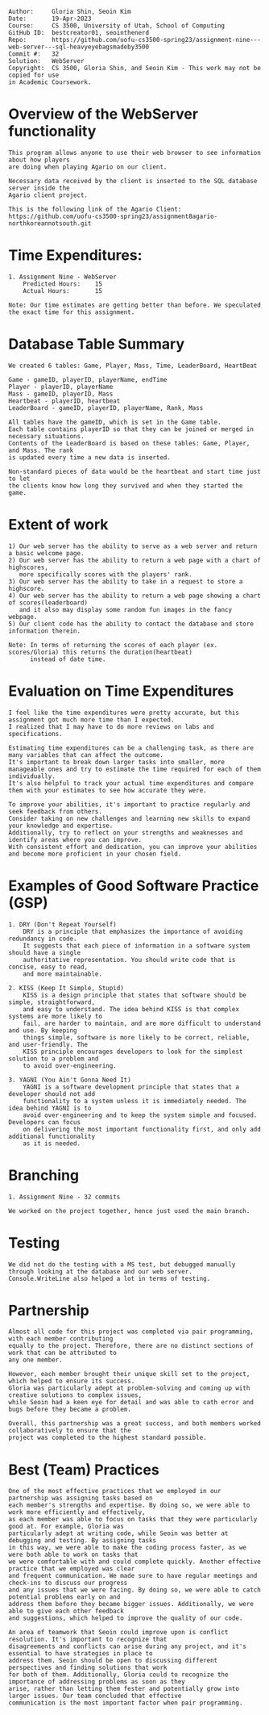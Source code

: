 ```
Author:		Gloria Shin, Seoin Kim
Date:		19-Apr-2023
Course:		CS 3500, University of Utah, School of Computing
GitHub ID:	bestcreator01, seointhenerd
Repo:		https://github.com/uofu-cs3500-spring23/assignment-nine---web-server---sql-heavyeyebagsmadeby3500
Commit #:	32
Solution:	WebServer
Copyright:	CS 3500, Gloria Shin, and Seoin Kim - This work may not be copied for use
in Academic Coursework.
```

# Overview of the WebServer functionality

	This program allows anyone to use their web browser to see information about how players
	are doing when playing Agario on our client. 

	Necessary data received by the client is inserted to the SQL database server inside the
	Agario client project. 

	This is the following link of the Agario Client: https://github.com/uofu-cs3500-spring23/assignment8agario-northkoreannotsouth.git

# Time Expenditures:

	1. Assignment Nine - WebServer
		Predicted Hours:	15
		Actual Hours:		15

	Note: Our time estimates are getting better than before. We speculated the exact time for this assignment.

# Database Table Summary

	We created 6 tables: Game, Player, Mass, Time, LeaderBoard, HeartBeat

	Game - gameID, playerID, playerName, endTime
	Player - playerID, playerName
	Mass - gameID, playerID, Mass
	Heartbeat - playerID, heartbeat
	LeaderBoard - gameID, playerID, playerName, Rank, Mass

	All tables have the gameID, which is set in the Game table.
	Each table contains playerID so that they can be joined or merged in necessary situations.
	Contents of the LeaderBoard is based on these tables: Game, Player, and Mass. The rank
	is updated every time a new data is inserted.

	Non-standard pieces of data would be the heartbeat and start time just to let
	the clients know how long they survived and when they started the game.

# Extent of work

	1) Our web server has the ability to serve as a web server and return a basic welcome page.
	2) Our web server has the ability to return a web page with a chart of highscores,
	   more specifically scores with the players' rank.
	3) Our web server has the ability to take in a request to store a highscore.
	4) Our web server has the ability to return a web page showing a chart of scores(leaderboard)
	   and it also may display some random fun images in the fancy webpage.
	5) Our client code has the ability to contact the database and store information therein.

	Note: In terms of returning the scores of each player (ex. scores/Gloria) this returns the duration(heartbeat)
		  instead of date time.

# Evaluation on Time Expenditures

	I feel like the time expenditures were pretty accurate, but this assignment got much more time than I expected.
	I realized that I may have to do more reviews on labs and specifications.

	Estimating time expenditures can be a challenging task, as there are many variables that can affect the outcome. 
	It's important to break down larger tasks into smaller, more manageable ones and try to estimate the time required for each of them individually.
	It's also helpful to track your actual time expenditures and compare them with your estimates to see how accurate they were.

	To improve your abilities, it's important to practice regularly and seek feedback from others. 
	Consider taking on new challenges and learning new skills to expand your knowledge and expertise. 
	Additionally, try to reflect on your strengths and weaknesses and identify areas where you can improve. 
	With consistent effort and dedication, you can improve your abilities and become more proficient in your chosen field.	

# Examples of Good Software Practice (GSP)

	1. DRY (Don't Repeat Yourself)
		DRY is a principle that emphasizes the importance of avoiding redundancy in code.
		It suggests that each piece of information in a software system should have a single
		authoritative representation. You should write code that is concise, easy to read,
		and more maintainable.

	2. KISS (Keep It Simple, Stupid)
		KISS is a design principle that states that software should be simple, straightforward,
		and easy to understand. The idea behind KISS is that complex systems are more likely to
		fail, are harder to maintain, and are more difficult to understand and use. By keeping
		things simple, software is more likely to be correct, reliable, and user-friendly. The
		KISS principle encourages developers to look for the simplest solution to a problem and
		to avoid over-engineering.
		
	3. YAGNI (You Ain't Gonna Need It)
		YAGNI is a software development principle that states that a developer should not add
		functionality to a system unless it is immediately needed. The idea behind YAGNI is to 
		avoid over-engineering and to keep the system simple and focused. Developers can focus
		on delivering the most important functionality first, and only add additional functionality
		as it is needed.

# Branching

	1. Assignment Nine - 32 commits

	We worked on the project together, hence just used the main branch.

# Testing
	
	We did not do the testing with a MS test, but debugged manually through looking at the database and our web server.
	Console.WriteLine also helped a lot in terms of testing.

# Partnership

	Almost all code for this project was completed via pair programming, with each member contributing
	equally to the project. Therefore, there are no distinct sections of work that can be attributed to 
	any one member.

	However, each member brought their unique skill set to the project, which helped to ensure its success.
	Gloria was particularly adept at problem-solving and coming up with creative solutions to complex issues,
	while Seoin had a keen eye for detail and was able to cath error and bugs before they became a problem.

	Overall, this partnership was a great success, and both members worked collaboratively to ensure that the 
	project was completed to the highest standard possible.

# Best (Team) Practices

	One of the most effective practices that we employed in our partnership was assigning tasks based on
	each member's strengths and expertise. By doing so, we were able to work more efficiently and effectively,
	as each member was able to focus on tasks that they were particularly good at. For example, Gloria was 
	particularly adept at writing code, while Seoin was better at debugging and testing. By assigning tasks 
	in this way, we were able to make the coding process faster, as we were both able to work on tasks that 
	we were comfortable with and could complete quickly. Another effective practice that we employed was clear 
	and frequent communication. We made sure to have regular meetings and check-ins to discuss our progress 
	and any issues that we were facing. By doing so, we were able to catch potential problems early on and 
	address them before they became bigger issues. Additionally, we were able to give each other feedback 
	and suggestions, which helped to improve the quality of our code.

	An area of teamwork that Seoin could improve upon is conflict resolution. It's important to recognize that
	disagreements and conflicts can arise during any project, and it's essential to have strategies in place to
	address them. Seoin should be open to discussing different perspectives and finding solutions that work
	for both of them. Additionally, Gloria could to recognize the importance of addressing problems as soon as they 
	arise, rather than letting them fester and potentially grow into larger issues. Our team concluded that effective 
	communication is the most important factor when pair programming.